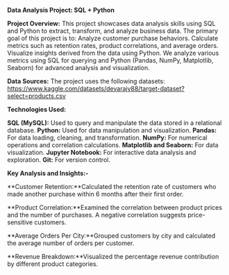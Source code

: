 **Data Analysis Project: SQL + Python**


**Project Overview:**
This project showcases data analysis skills using SQL and Python to extract, transform, and analyze business data. 
The primary goal of this project is to:
Analyze customer purchase behaviors.
Calculate metrics such as retention rates, product correlations, and average orders.
Visualize insights derived from the data using Python.
We analyze various metrics using SQL for querying and Python (Pandas, NumPy, Matplotlib, Seaborn) for advanced analysis and visualization.

**Data Sources:**
The project uses the following datasets:
https://www.kaggle.com/datasets/devarajv88/target-dataset?select=products.csv

**Technologies Used:**

**SQL (MySQL):** Used to query and manipulate the data stored in a relational database.
**Python:** Used for data manipulation and visualization.
**Pandas:** For data loading, cleaning, and transformation.
**NumPy:** For numerical operations and correlation calculations.
**Matplotlib and Seaborn:** For data visualization.
**Jupyter Notebook:** For interactive data analysis and exploration.
**Git:** For version control.

**Key Analysis and Insights:-**

**Customer Retention:**Calculated the retention rate of customers who made another purchase within 6 months after their first order.

**Product Correlation:**Examined the correlation between product prices and the number of purchases. A negative correlation suggests price-sensitive customers.

**Average Orders Per City:**Grouped customers by city and calculated the average number of orders per customer.

**Revenue Breakdown:**Visualized the percentage revenue contribution by different product categories.
